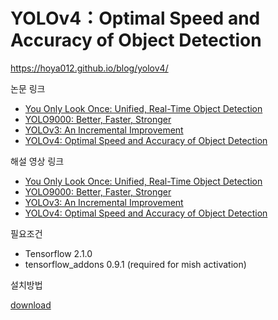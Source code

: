 #  YOLOv4：Optimal Speed and Accuracy of Object Detection #

https://hoya012.github.io/blog/yolov4/

논문 링크
* [You Only Look Once: Unified, Real-Time Object Detection](https://arxiv.org/abs/1506.02640)
* [YOLO9000: Better, Faster, Stronger](https://arxiv.org/abs/1612.08242)
* [YOLOv3: An Incremental Improvement](https://arxiv.org/abs/1804.02767)
* [YOLOv4: Optimal Speed and Accuracy of Object Detection](https://arxiv.org/abs/2004.10934)

해설 영상 링크
* [You Only Look Once: Unified, Real-Time Object Detection](https://www.youtube.com/watch?v=eTDcoeqj1_w)
* [YOLO9000: Better, Faster, Stronger](https://www.youtube.com/watch?v=6fdclSGgeio)
* [YOLOv3: An Incremental Improvement](https://www.youtube.com/watch?v=HMgcvgRrDcA)
* [YOLOv4: Optimal Speed and Accuracy of Object Detection](https://www.youtube.com/watch?v=CXRlpsFpVUE&feature=youtu.be)

필요조건
* Tensorflow 2.1.0
* tensorflow_addons 0.9.1 (required for mish activation)

설치방법

[download](https://github.com/hunglc007/tensorflow-yolov4-tflite)
